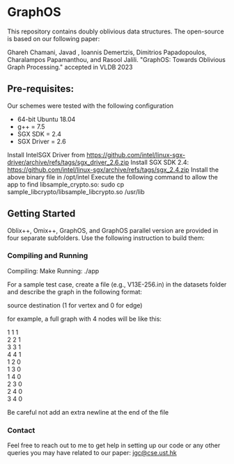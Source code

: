 # GraphOS
This repository contains doubly oblivious data structures. The open-source is based on our following paper:

Ghareh Chamani, Javad , Ioannis Demertzis, Dimitrios Papadopoulos, Charalampos Papamanthou, and Rasool Jalili. "GraphOS: Towards Oblivious Graph Processing." accepted in VLDB 2023


## Pre-requisites: ###
Our schemes were tested with the following configuration
- 64-bit Ubuntu 18.04
- g++ = 7.5
- SGX SDK = 2.4
- SGX Driver = 2.6

Install IntelSGX Driver from https://github.com/intel/linux-sgx-driver/archive/refs/tags/sgx_driver_2.6.zip
Install SGX SDK 2.4: https://github.com/intel/linux-sgx/archive/refs/tags/sgx_2.4.zip
Install the above binary file in /opt/intel
Execute the following command to allow the app to find libsample_crypto.so:
sudo cp sample_libcrypto/libsample_libcrypto.so /usr/lib

## Getting Started ###
Oblix++, Omix++, GraphOS, and GraphOS parallel version are provided in four separate subfolders. Use the following instruction to build them:


### Compiling and Running


Compiling:
Make
Running:
./app

For a sample test case, create a file (e.g., V13E-256.in) in the datasets folder and describe the graph in the following format:

source  destination  (1 for vertex and 0 for edge)

for example, a full graph with 4 nodes will be like this:

1 1 1\
2 2 1\
3 3 1\
4 4 1\
1 2 0\
1 3 0\
1 4 0\
2 3 0\
2 4 0\
3 4 0

Be careful not add an extra newline at the end of the file



### Contact ###
Feel free to reach out to me to get help in setting up our code or any other queries you may have related to our paper: jgc@cse.ust.hk
